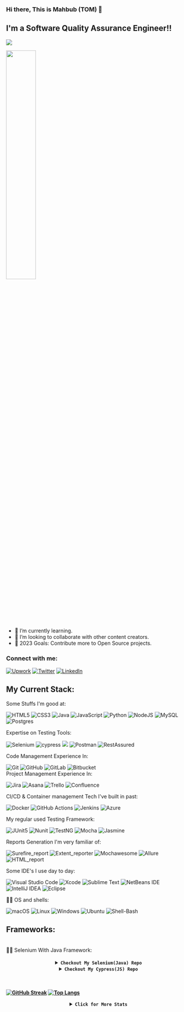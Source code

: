 ### Hi there, This is Mahbub (TOM) 👋
## I'm a Software Quality Assurance Engineer!!

![](https://komarev.com/ghpvc/?username=Mahbub091&style=plastic&color=red)

<img src="https://camo.githubusercontent.com/21aadcba59e67081f84c016e8d1c4cd5bc5f176918d646dbecf1252468e524e6/68747470733a2f2f692e696d6775722e636f6d2f4f37756f5a69712e676966" data-canonical-src="https://i.imgur.com/O7uoZiq.gif" style="max-width: 100%;" width="40%">


- 🌱 I’m currently learning.
- 👯 I’m looking to collaborate with other content creators.
- 🥅 2023 Goals: Contribute more to Open Source projects.

### Connect with me:
[![Upwork](https://img.shields.io/badge/UpWork-6FDA44?style=for-the-badge&logo=Upwork&logoColor=white)](https://www.upwork.com/freelancers/~01bc845856f354174e)
[![Twitter](https://img.shields.io/badge/Twitter-%231DA1F2.svg?style=for-the-badge&logo=Twitter&logoColor=white)](https://twitter.com/tom_sqa/)
[![LinkedIn](https://img.shields.io/badge/linkedin-%230077B5.svg?style=for-the-badge&logo=linkedin&logoColor=white)](https://www.linkedin.com/in/mahbubrahman091/)
<br>

## My Current Stack:

Some Stuffs I'm good at:

![HTML5](https://img.shields.io/badge/html5-%23E34F26.svg?style=for-the-badge&logo=html5&logoColor=white)
![CSS3](https://img.shields.io/badge/css3-%231572B6.svg?style=for-the-badge&logo=css3&logoColor=white)
![Java](https://img.shields.io/badge/Java-ED8B00?style=for-the-badge&logo=openjdk&logoColor=white)
![JavaScript](https://img.shields.io/badge/javascript-%23323330.svg?style=for-the-badge&logo=javascript&logoColor=%23F7DF1E)
![Python](https://img.shields.io/badge/python-3670A0?style=for-the-badge&logo=python&logoColor=ffdd54)
![NodeJS](https://img.shields.io/badge/node.js-6DA55F?style=for-the-badge&logo=node.js&logoColor=white)
![MySQL](https://img.shields.io/badge/mysql-%2300f.svg?style=for-the-badge&logo=mysql&logoColor=white)
![Postgres](https://img.shields.io/badge/postgres-%23316192.svg?style=for-the-badge&logo=postgresql&logoColor=white)
 <br/>
 
Expertise on Testing Tools:
 <br/>
 
![Selenium](https://img.shields.io/badge/-selenium-%43B02A?style=for-the-badge&logo=selenium&logoColor=white)
![cypress](https://img.shields.io/badge/-cypress-%23E5E5E5?style=for-the-badge&logo=cypress&logoColor=058a5e)
<img src="https://img.shields.io/badge/webdriverio-%23EA5906.svg?&style=for-the-badge&logo=webdriverio&logoColor=white" />
![Postman](https://img.shields.io/badge/Postman-FF6C37?style=for-the-badge&logo=postman&logoColor=white)
![RestAssured](https://img.shields.io/badge/-restassured-000000?style=for-the-badge&logo=RestAssured)
<br/>

Code Management Experience In:
<br/>

![Git](https://img.shields.io/badge/git-%23F05033.svg?style=for-the-badge&logo=git&logoColor=white)
![GitHub](https://img.shields.io/badge/github-%23121011.svg?style=for-the-badge&logo=github&logoColor=white)
![GitLab](https://img.shields.io/badge/gitlab-%23181717.svg?style=for-the-badge&logo=gitlab&logoColor=white)
![Bitbucket](https://img.shields.io/badge/bitbucket-%230047B3.svg?style=for-the-badge&logo=bitbucket&logoColor=white)
<br/>
Project Management Experience In:
<br/>

![Jira](https://img.shields.io/badge/jira-%230A0FFF.svg?style=for-the-badge&logo=jira&logoColor=white)
![Asana](https://img.shields.io/badge/-Asana-informational?style=for-the-badge&logo=Asana)
![Trello](https://img.shields.io/badge/Trello-%23026AA7.svg?style=for-the-badge&logo=Trello&logoColor=white)
![Confluence](https://img.shields.io/badge/confluence-%23172BF4.svg?style=for-the-badge&logo=confluence&logoColor=white)
<br/>

CI/CD & Container management Tech I've built in past:
<br/>

![Docker](https://img.shields.io/badge/docker-%230db7ed.svg?style=for-the-badge&logo=docker&logoColor=white)
![GitHub Actions](https://img.shields.io/badge/github%20actions-%232671E5.svg?style=for-the-badge&logo=githubactions&logoColor=white)
![Jenkins](https://img.shields.io/badge/jenkins-%232C5263.svg?style=for-the-badge&logo=jenkins&logoColor=white)
![Azure](https://img.shields.io/badge/azure-%230072C6.svg?style=for-the-badge&logo=microsoftazure&logoColor=white)
<br/>

My regular used Testing Framework:
<br/>

![JUnit5](https://img.shields.io/static/v1?style=for-the-badge&message=JUnit5&color=25A162&logo=JUnit5&logoColor=FFFFFF&label=)
![Nunit](https://img.shields.io/badge/-Nunit-informational?style=for-the-badge&logo=appveyor)
![TestNG](https://img.shields.io/badge/-TestNG-informational?style=for-the-badge&logo=appveyor)
![Mocha](https://img.shields.io/badge/-mocha-%238D6748?style=for-the-badge&logo=mocha&logoColor=white)
![Jasmine](https://img.shields.io/badge/jasmine-%238A4182.svg?style=for-the-badge&logo=jasmine&logoColor=white)
<br/>

Reports Generation I'm very familiar of:
<br/>

![Surefire_report](https://img.shields.io/badge/-Surefire_report-informational?style=for-the-badge&logo=appveyor)
![Extent_reporter](https://img.shields.io/badge/-Extent_reporter-informational?style=for-the-badge&logo=appveyor)
![Mochawesome](https://img.shields.io/badge/-Mochawesome-informational?style=for-the-badge&logo=appveyor)
![Allure](https://img.shields.io/badge/-Allure-informational?style=for-the-badge&logo=appveyor)
![HTML_report](https://img.shields.io/badge/-HTML_report-informational?style=for-the-badge&logo=appveyor)
<br/>

Some IDE's I use day to day:
<br/>

![Visual Studio Code](https://img.shields.io/badge/Visual%20Studio%20Code-0078d7.svg?style=for-the-badge&logo=visual-studio-code&logoColor=white)
![Xcode](https://img.shields.io/badge/Xcode-007ACC?style=for-the-badge&logo=Xcode&logoColor=white)
![Sublime Text](https://img.shields.io/badge/sublime_text-%23575757.svg?style=for-the-badge&logo=sublime-text&logoColor=important)
![NetBeans IDE](https://img.shields.io/badge/NetBeansIDE-1B6AC6.svg?style=for-the-badge&logo=apache-netbeans-ide&logoColor=white)
![IntelliJ IDEA](https://img.shields.io/badge/IntelliJIDEA-000000.svg?style=for-the-badge&logo=intellij-idea&logoColor=white)
![Eclipse](https://img.shields.io/badge/Eclipse-FE7A16.svg?style=for-the-badge&logo=Eclipse&logoColor=white)
<br/>
 
👨‍💻 OS and shells:
<br/>

![macOS](https://img.shields.io/static/v1?style=for-the-badge&message=macOS&color=000000&logo=macOS&logoColor=FFFFFF&label=)
![Linux](https://img.shields.io/static/v1?style=for-the-badge&message=Linux&color=222222&logo=Linux&logoColor=white&label=)
![Windows](https://img.shields.io/static/v1?style=for-the-badge&message=Windows&color=0078D6&logo=Windows&logoColor=FFFFFF&label=)
![Ubuntu](https://img.shields.io/badge/Ubuntu-informational?style=for-the-badge&logo=ubuntu&logoColor=white&color=E95420)
![Shell-Bash](https://img.shields.io/badge/Shell-Bash-informational?style=for-the-badge&logo=gnu-bash&logoColor=white&color=4EAA25)
   
## Frameworks:
<!--Here I've Created My Selenium Framework Details -->
<br />
👨‍💻 Selenium With Java Framework:
<br />
<br />
<details id="selenium-stack" align="center" margin-top="5px">
<div align="center">
  <img src="https://img.shields.io/badge/-selenium-%43B02A?style=for-the-badge&logo=selenium&logoColor=white" title="Selenium" alt="Selenium"/>&nbsp;
  <img src="https://img.shields.io/badge/Java-ED8B00?style=for-the-badge&logo=openjdk&logoColor=white" title="Java" alt="Java"/>&nbsp;
  <img src="https://img.shields.io/badge/Apache-Maven-%23ED8B00.svg?style=for-the-badge&logo=Apache-Maven&logoColor=#C71A36" title="Apache-Maven" alt="Apache-Maven"/>&nbsp;
  <img src="https://img.shields.io/badge/Test-NG-%23ED8B00.svg?style=for-the-badge&logo=Test-NG&logoColor=Test-NG" title="Test-NG" alt="Test-NG"/>&nbsp;
</div>
 <br />
<summary> <code><b>Checkout My Selenium(Java) Repo<b/></code>  </summary>
<div id="selenium_repo" align="center">
  <a href="https://github.com/Mahbub091/selenium_java_testng_automation">
    <img width="30%" src="https://img.shields.io/badge/-Tom's_Selenium_Repo-critical?style=plastic&logo=Selenium" alt="Tom's Selenium Showcase Repo"/>
  </a>
</div>
</details>

<!--Here I'll Create My Cypress Framework Details -->

<details align="center">
<summary> <b><code>Checkout My Cypress(JS) Repo</code><b/> </summary>
<div align="center">
  <img src="https://img.shields.io/badge/-cypress-%43B02A?style=for-the-badge&logo=cypress&logoColor=white" title="Cypress" alt="Cypress"/>&nbsp;
  <img src="https://img.shields.io/badge/javascript-%23323330.svg?style=for-the-badge&logo=javascript&logoColor=%23F7DF1E" title="JavaScript" alt="JavaScript"/>&nbsp;
  <img src="https://img.shields.io/badge/node.js-6DA55F?style=for-the-badge&logo=node.js&logoColor=white" title="Node.js" alt="Node.js"/>&nbsp;
  <img src="https://img.shields.io/badge/-mocha-%238D6748?style=for-the-badge&logo=mocha&logoColor=white" title="Mocha" alt="Mocha"/>&nbsp;
</div>
 <br />
<div id="cypress_repo" align="center">
  <a href="https://github.com/Mahbub091/cypress_e2e_showcase">
    <img width="30%" src="https://img.shields.io/badge/-Tom's_Cypress_Repo-critical?style=plastic&logo=Cypress" alt="Tom's Cypress Showcase Repo"/>
  </a>
</div>
</details>

<br />
<br />

[![GitHub Streak](http://github-readme-streak-stats.herokuapp.com?user=Mahbub091&theme=dark&date_format=j%20M%5B%20Y%5D)](https://git.io/streak-stats)
[![Top Langs](https://github-readme-stats.vercel.app/api/top-langs/?username=Mahbub091&layout=compact&theme=vision-friendly-dark)](https://github.com/anuraghazra/github-readme-stats)

<details align="center">
    <summary> <code>Click for More Stats</code> </summary>
    <br>
    <img width="60%" src="https://github-profile-trophy.vercel.app/?username=Mahbub091&theme=onedark" />
</details>

<br/> 

